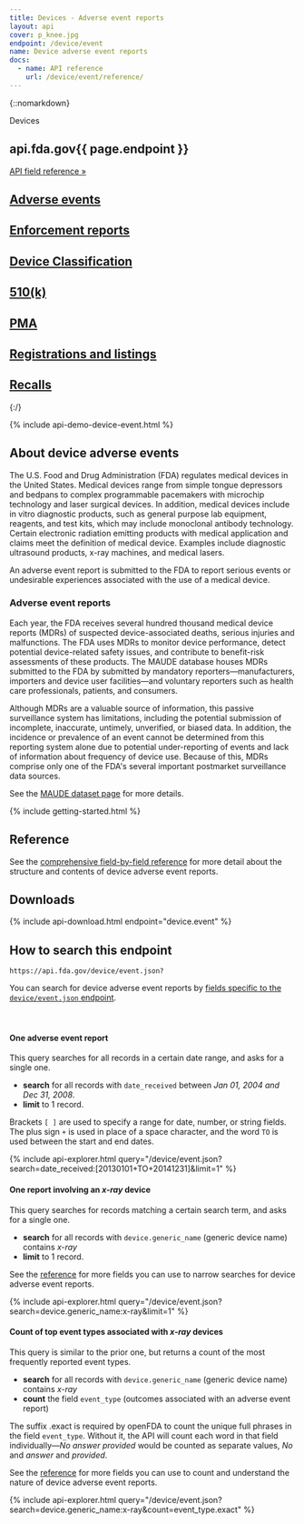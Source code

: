 ```yaml
---
title: Devices - Adverse event reports
layout: api
cover: p_knee.jpg
endpoint: /device/event
name: Device adverse event reports
docs:
  - name: API reference
    url: /device/event/reference/
---
```

{::nomarkdown}
<section class="content-heading api {% if page.cover %}cover{% endif %}" style="background-image:url('{{ site.baseurl }}/assets/img/{{ page.cover }}');">
  <div class="content-heading-text">
    <div class="content-heading-title">
      Devices
    </div>
    <h1><span class="faded">api.fda.gov</span>{{ page.endpoint }}</h1>
    <a href="{{ site.baseurl }}{{ page.endpoint }}/reference/" class="api-nav">API field reference »</a>
  </div>
</section>

<div class="row tabs">
  <div class="col-sm-6 tab selected"><h2><a href="{{ site.baseurl }}/device/event/">Adverse events</a></h2></div>
  <div class="col-sm-6 tab"><h2><a href="{{ site.baseurl }}/device/enforcement/">Enforcement reports</a></h2></div>
  <div class="col-sm-6 tab"><h2><a href="{{ site.baseurl }}/device/classification/">Device Classification</a></h2></div>
  <div class="col-sm-6 tab"><h2><a href="{{ site.baseurl }}/device/510k/">510(k)</a></h2></div>
  <div class="col-sm-6 tab"><h2><a href="{{ site.baseurl }}/device/pma/">PMA</a></h2></div>
  <div class="col-sm-6 tab"><h2><a href="{{ site.baseurl }}/device/registrationlisting/">Registrations and listings</a></h2></div>
  <div class="col-sm-6 tab"><h2><a href="{{ site.baseurl }}/device/recall/">Recalls</a></h2></div>
</div>
{:/}

{% include api-demo-device-event.html %}

<section class="reference">

## About device adverse events

The U.S. Food and Drug Administration (FDA) regulates medical devices in the United States. Medical devices range from simple tongue depressors and bedpans to complex programmable pacemakers with microchip technology and laser surgical devices. In addition, medical devices include in vitro diagnostic products, such as general purpose lab equipment, reagents, and test kits, which may include monoclonal antibody technology. Certain electronic radiation emitting products with medical application and claims meet the definition of medical device. Examples include diagnostic ultrasound products, x-ray machines, and medical lasers.

An adverse event report is submitted to the FDA to report serious events or undesirable experiences associated with the use of a medical device.

### Adverse event reports

Each year, the FDA receives several hundred thousand medical device reports (MDRs) of suspected device-associated deaths, serious injuries and malfunctions. The FDA uses MDRs to monitor device performance, detect potential device-related safety issues, and contribute to benefit-risk assessments of these products. The MAUDE database houses MDRs submitted to the FDA by submitted by mandatory reporters—manufacturers, importers and device user facilities—and voluntary reporters such as health care professionals, patients, and consumers.

Although MDRs are a valuable source of information, this passive surveillance system has limitations, including the potential submission of incomplete, inaccurate, untimely, unverified, or biased data. In addition, the incidence or prevalence of an event cannot be determined from this reporting system alone due to potential under-reporting of events and lack of information about frequency of device use. Because of this, MDRs comprise only one of the FDA's several important postmarket surveillance data sources.

See the <a href="{{ site.baseurl }}/data/maude/">MAUDE dataset page</a> for more details.

{% include getting-started.html %}

## Reference

See the <a href="reference/">comprehensive field-by-field reference</a> for more detail about the structure and contents of device adverse event reports.

## Downloads

{% include api-download.html endpoint="device.event" %}

## How to search this endpoint

    https://api.fda.gov/device/event.json?

You can search for device adverse event reports by <a href="reference/">fields specific to the `device/event.json` endpoint</a>.

<div class="api-explorer" style="margin-top: 7ex">
<div class="query">
<h4 class="query-title">One adverse event report</h4>
<div class="query-description">
This query searches for all records in a certain date range, and asks for a single one.

 - **search** for all records with `date_received` between *Jan 01, 2004 and Dec 31, 2008*.
 - **limit** to 1 record.

Brackets `[ ]` are used to specify a range for date, number, or string fields. The plus sign `+` is used in place of a space character, and the word `TO` is used between the start and end dates.
</div>
</div>
<div class="explorer">
{% include api-explorer.html query="/device/event.json?search=date_received:[20130101+TO+20141231]&limit=1" %}
</div>
</div>

<div class="api-explorer">
<div class="query">
<h4 class="query-title">One report involving an <em>x-ray</em> device</h4>
<div class="query-description">
This query searches for records matching a certain search term, and asks for a single one.

 - **search** for all records with `device.generic_name` (generic device name) contains *x-ray*
 - **limit** to 1 record.

See the [reference](reference/) for more fields you can use to narrow searches for device adverse event reports.
</div>
</div>
<div class="explorer">
{% include api-explorer.html query="/device/event.json?search=device.generic_name:x-ray&limit=1" %}
</div>
</div>

<div class="api-explorer">
<div class="query">
<h4 class="query-title">Count of top event types associated with <em>x-ray</em> devices</h4>
<div class="query-description">
This query is similar to the prior one, but returns a count of the most frequently reported event types.

  - **search** for all records with `device.generic_name` (generic device name) contains *x-ray*
  - **count** the field `event_type` (outcomes associated with an adverse event report)

The suffix .exact is required by openFDA to count the unique full phrases in the field `event_type`. Without it, the API will count each word in that field individually—*No answer provided* would be counted as separate values, *No* and *answer* and *provided*.

See the [reference](reference/) for more fields you can use to count and understand the nature of device adverse event reports.
</div>
<!-- <svg class="chart"></svg> -->
</div>
<div class="explorer">
{% include api-explorer.html query="/device/event.json?search=device.generic_name:x-ray&count=event_type.exact" %}
</div>
</div>

</section>
